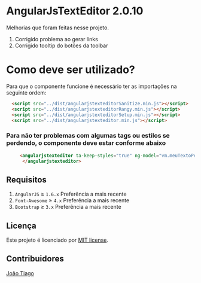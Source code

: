 # AngularJsTextEditor 2.0.10
Melhorias que foram feitas nesse projeto.
1. Corrigido problema ao gerar links
2. Corrigido tooltip do botões da toolbar

# Como deve ser utilizado?
Para que o componente funcione é necessário ter as importações na seguinte ordem:

```html
  <script src="../dist/angularjstexteditorSanitize.min.js"></script>
  <script src="../dist/angularjstexteditorRangy.min.js"></script>
  <script src="../dist/angularjstexteditorSetup.min.js"></script>
  <script src="../dist/angularjstexteditor.min.js"></script>
```
### Para não ter problemas com algumas tags ou estilos se perdendo, o componente deve estar conforme abaixo

```html
     <angularjstexteditor ta-keep-styles="true" ng-model="vm.meuTextoPersonalizado" ta-unsafe-sanitizer="true">
      </angularjstexteditor>
```

## Requisitos

1. `AngularJS` ≥ `1.6.x` Preferência a mais recente
3. `Font-Awesome` ≥ `4.x` Preferência a mais recente
1. `Bootstrap` ≥ `3.x` Preferência a mais recente


## Licença
Este projeto é licenciado por [MIT license](http://opensource.org/licenses/MIT).

## Contribuidores

<a href="https://github.com/EbenauDev" target="_blank">João Tiago</a>
